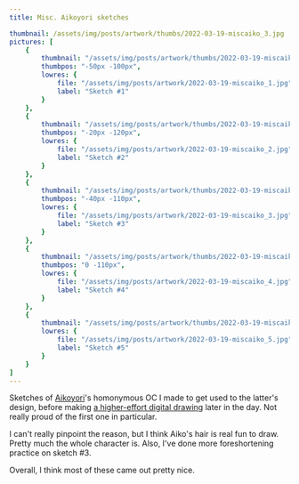 ```yaml
---
title: Misc. Aikoyori sketches

thumbnail: /assets/img/posts/artwork/thumbs/2022-03-19-miscaiko_3.jpg
pictures: [
	{
		thumbnail: "/assets/img/posts/artwork/thumbs/2022-03-19-miscaiko_1.jpg",
		thumbpos: "-50px -100px",
		lowres: {
			file: "/assets/img/posts/artwork/2022-03-19-miscaiko_1.jpg",
			label: "Sketch #1"
		}
	},
	{
		thumbnail: "/assets/img/posts/artwork/thumbs/2022-03-19-miscaiko_2.jpg",
		thumbpos: "-20px -120px",
		lowres: {
			file: "/assets/img/posts/artwork/2022-03-19-miscaiko_2.jpg",
			label: "Sketch #2"
		}
	},
	{
		thumbnail: "/assets/img/posts/artwork/thumbs/2022-03-19-miscaiko_3.jpg",
		thumbpos: "-40px -110px",
		lowres: {
			file: "/assets/img/posts/artwork/2022-03-19-miscaiko_3.jpg",
			label: "Sketch #3"
		}
	},
	{
		thumbnail: "/assets/img/posts/artwork/thumbs/2022-03-19-miscaiko_4.jpg",
		thumbpos: "0 -110px",
		lowres: {
			file: "/assets/img/posts/artwork/2022-03-19-miscaiko_4.jpg",
			label: "Sketch #4"
		}
	},
	{
		thumbnail: "/assets/img/posts/artwork/thumbs/2022-03-19-miscaiko_5.jpg",
		lowres: {
			file: "/assets/img/posts/artwork/2022-03-19-miscaiko_5.jpg",
			label: "Sketch #5"
		}
	}
]
---
```

Sketches of [Aikoyori](https://twitter.com/Aikoyori)'s homonymous OC I made to get used to the latter's design, before making [a higher-effort digital drawing](/artwork/2022-03-20-aikoyori) later in the day.
Not really proud of the first one in particular.

I can't really pinpoint the reason, but I think Aiko's hair is real fun to draw. Pretty much the whole character is.
Also, I've done more foreshortening practice on sketch #3.

Overall, I think most of these came out pretty nice.
